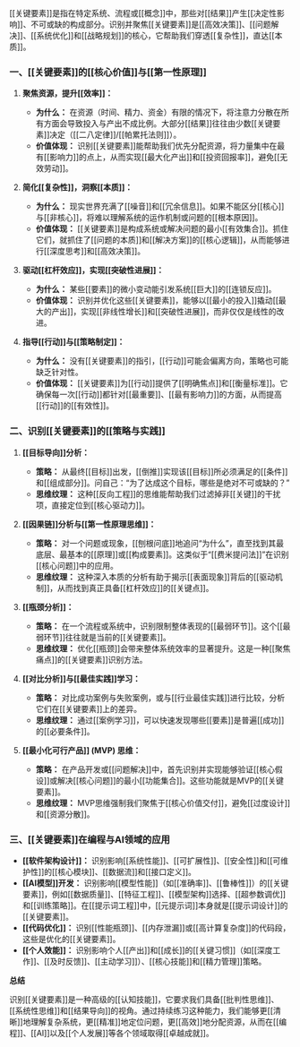 [[关键要素]]是指在特定系统、流程或[[概念]]中，那些对[[结果]]产生[[决定性影响]]、不可或缺的构成部分。识别并聚焦[[关键要素]]是[[高效决策]]、[[问题解决]]、[[系统优化]]和[[战略规划]]的核心，它帮助我们穿透[[复杂性]]，直达[[本质]]。

### 一、[[关键要素]]的[[核心价值]]与[[第一性原理]]

1.  **聚焦资源，提升[[效率]]：**
    *   **为什么：** 在资源（时间、精力、资金）有限的情况下，将注意力分散在所有方面会导致投入与产出不成比例。大部分[[结果]]往往由少数[[关键要素]]决定（[[二八定律]]/[[帕累托法则]]）。
    *   **价值体现：** 识别[[关键要素]]能帮助我们优先分配资源，将力量集中在最有[[影响力]]的点上，从而实现[[最大化产出]]和[[投资回报率]]，避免[[无效劳动]]。

2.  **简化[[复杂性]]，洞察[[本质]]：**
    *   **为什么：** 现实世界充满了[[噪音]]和[[冗余信息]]。如果不能区分[[核心]]与[[非核心]]，将难以理解系统的运作机制或问题的[[根本原因]]。
    *   **价值体现：** [[关键要素]]是构成系统或解决问题的最小[[有效集合]]。抓住它们，就抓住了[[问题的本质]]和[[解决方案]]的[[核心逻辑]]，从而能够进行[[深度思考]]和[[高效决策]]。

3.  **驱动[[杠杆效应]]，实现[[突破性进展]]：**
    *   **为什么：** 某些[[要素]]的微小变动能引发系统[[巨大]]的[[连锁反应]]。
    *   **价值体现：** 识别并优化这些[[关键要素]]，能够以[[最小的投入]]撬动[[最大的产出]]，实现[[非线性增长]]和[[突破性进展]]，而非仅仅是线性的改进。

4.  **指导[[行动]]与[[策略制定]]：**
    *   **为什么：** 没有[[关键要素]]的指引，[[行动]]可能会偏离方向，策略也可能缺乏针对性。
    *   **价值体现：** [[关键要素]]为[[行动]]提供了[[明确焦点]]和[[衡量标准]]。它确保每一次[[行动]]都针对[[最重要]]、[[最有影响力]]的方面，从而提高[[行动]]的[[有效性]]。

### 二、识别[[关键要素]]的[[策略与实践]]

1.  **[[目标导向]]分析：**
    *   **策略：** 从最终[[目标]]出发，[[倒推]]实现该[[目标]]所必须满足的[[条件]]和[[组成部分]]。问自己：“为了达成这个目标，哪些是绝对不可或缺的？”
    *   **思维纹理：** 这种[[反向工程]]的思维能帮助我们过滤掉非[[关键]]的干扰项，直接定位到[[核心驱动力]]。

2.  **[[因果链]]分析与[[第一性原理思维]]：**
    *   **策略：** 对一个问题或现象，[[刨根问底]]地追问“为什么”，直至找到其最底层、最基本的[[原理]]或[[构成要素]]。这类似于“[[费米提问法]]”在识别[[核心问题]]中的应用。
    *   **思维纹理：** 这种深入本质的分析有助于揭示[[表面现象]]背后的[[驱动机制]]，从而找到真正具备[[杠杆效应]]的[[关键点]]。

3.  **[[瓶颈分析]]：**
    *   **策略：** 在一个流程或系统中，识别限制整体表现的[[最弱环节]]。这个[[最弱环节]]往往就是当前的[[关键要素]]。
    *   **思维纹理：** 优化[[瓶颈]]会带来整体系统效率的显著提升。这是一种[[聚焦痛点]]的[[关键要素]]识别方法。

4.  **[[对比分析]]与[[最佳实践]]学习：**
    *   **策略：** 对比成功案例与失败案例，或与[[行业最佳实践]]进行比较，分析它们在[[关键要素]]上的差异。
    *   **思维纹理：** 通过[[案例学习]]，可以快速发现哪些[[要素]]是普遍[[成功]]的[[必要条件]]。

5.  **[[最小化可行产品]] (MVP) 思维：**
    *   **策略：** 在产品开发或[[问题解决]]中，首先识别并实现能够验证[[核心假设]]或解决[[核心问题]]的最小[[功能集合]]。这些功能就是MVP的[[关键要素]]。
    *   **思维纹理：** MVP思维强制我们聚焦于[[核心价值交付]]，避免[[过度设计]]和[[资源分散]]。

### 三、[[关键要素]]在编程与AI领域的应用

*   **[[软件架构设计]]：** 识别影响[[系统性能]]、[[可扩展性]]、[[安全性]]和[[可维护性]]的[[核心模块]]、[[数据流]]和[[接口定义]]。
*   **[[AI模型]]开发：** 识别影响[[模型性能]]（如[[准确率]]、[[鲁棒性]]）的[[关键要素]]，例如[[数据质量]]、[[特征工程]]、[[模型架构]]选择、[[超参数调优]]和[[训练策略]]。在[[提示词工程]]中，[[元提示词]]本身就是[[提示词设计]]的[[关键要素]]。
*   **[[代码优化]]：** 识别[[性能瓶颈]]、[[内存泄漏]]或[[高计算复杂度]]的代码段，这些是优化的[[关键要素]]。
*   **[[个人效能]]：** 识别影响个人[[产出]]和[[成长]]的[[关键习惯]]（如[[深度工作]]、[[及时反馈]]、[[主动学习]]）、[[核心技能]]和[[精力管理]]策略。

**总结**

识别[[关键要素]]是一种高级的[[认知技能]]，它要求我们具备[[批判性思维]]、[[系统性思维]]和[[结果导向]]的视角。通过持续练习这种能力，我们能够更[[清晰]]地理解复杂系统，更[[精准]]地定位问题，更[[高效]]地分配资源，从而在[[编程]]、[[AI]]以及[[个人发展]]等各个领域取得[[卓越成就]]。
